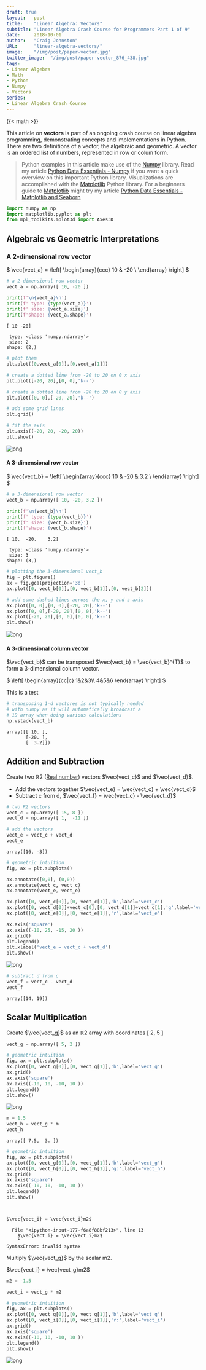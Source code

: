 ```yaml
---
draft: true
layout:   post
title:    "Linear Algebra: Vectors"
subtitle: "Linear Algebra Crash Course for Programmers Part 1 of 9"
date:     2018-10-01
author:   "Craig Johnston"
URL:      "linear-algebra-vectors/"
image:    "/img/post/paper-vector.jpg"
twitter_image:  "/img/post/paper-vector_876_438.jpg"
tags:
- Linear Algebra
- Math
- Python
- Numpy
- Vectors
series:
- Linear Algebra Crash Course
---
```


{{< math >}}

This article on **vectors** is part of an ongoing crash course on linear algebra programming, demonstrating concepts and implementations in Python. There are two definitions of a vector, the algebraic and geometric. A vector is an ordered list of numbers, represented in row or colum form.

> Python examples in this article make use of the [Numpy] library. Read my article [Python Data Essentials - Numpy] if you want a quick overview on this important Python library. Visualizations are accomplished with the [Matplotlib] Python library. For a beginners guide to [Matplotlib] might try my article [Python Data Essentials - Matplotlib and Seaborn]

[numpy]: https://imti.co/python-data-essentials-numpy/
[Python Data Essentials - Numpy]: https://imti.co/python-data-essentials-numpy/
[Matplotlib]: https://imti.co/python-data-essentials-matplotlib-seaborn/
[Python Data Essentials - Matplotlib and Seaborn]: https://imti.co/python-data-essentials-matplotlib-seaborn/


```python
import numpy as np
import matplotlib.pyplot as plt
from mpl_toolkits.mplot3d import Axes3D
```

## Algebraic vs Geometric Interpretations

### A 2-dimensional row vector
$
\vec{vect_a} = 
\left[
\begin{array}{ccc}
    10 & -20 \\
\end{array}
\right]
$

```python
# a 2-dimensional row vector
vect_a = np.array([ 10, -20 ])

print(f'\n{vect_a}\n')
print(f' type: {type(vect_a)}')
print(f' size: {vect_a.size}')
print(f'shape: {vect_a.shape}')
```

    
    [ 10 -20]
    
     type: <class 'numpy.ndarray'>
     size: 2
    shape: (2,)



```python
# plot them
plt.plot([0,vect_a[0]],[0,vect_a[1]])

# create a dotted line from -20 to 20 on 0 x axis
plt.plot([-20, 20],[0, 0],'k--')

# create a dotted line from -20 to 20 on 0 y axis
plt.plot([0, 0],[-20, 20],'k--')

# add some grid lines
plt.grid()

# fit the axis
plt.axis((-20, 20, -20, 20))
plt.show()
```


![png](/img/post/vectors/output_5_0.png)


#### A 3-dimensional row vector
$
\vec{vect_b} = 
\left[
\begin{array}{ccc}
    10 & -20 & 3.2 \\
\end{array}
\right]
$


```python
# a 3-dimensional row vector
vect_b = np.array([ 10, -20, 3.2 ])

print(f'\n{vect_b}\n')
print(f' type: {type(vect_b)}')
print(f' size: {vect_b.size}')
print(f'shape: {vect_b.shape}')
```

    
    [ 10.  -20.    3.2]
    
     type: <class 'numpy.ndarray'>
     size: 3
    shape: (3,)



```python
# plotting the 3-dimensional vect_b
fig = plt.figure()
ax = fig.gca(projection='3d')
ax.plot([0, vect_b[0]],[0, vect_b[1]],[0, vect_b[2]])

# add some dashed lines across the x, y and z axis
ax.plot([0, 0],[0, 0],[-20, 20],'k--')
ax.plot([0, 0],[-20, 20],[0, 0],'k--')
ax.plot([-20, 20],[0, 0],[0, 0],'k--')
plt.show()
```


![png](/img/post/vectors/output_8_0.png)


#### A 3-dimensional column vector

$\vec{vect_b}$ can be transposed $\vec{vect_b} = \vec{vect_b}^{T}$ to form a 3-dimensional column vector.

<div>
$ \left[
\begin{array}{cc|c}
  1&2&3\\
  4&5&6
\end{array}
\right] $

</div>

This is a test

```python
# transposing 1-d vectores is not typically needed 
# with numpy as it will automatically broadcast a 
# 1D array when doing various calculations
np.vstack(vect_b) 
```




    array([[ 10. ],
           [-20. ],
           [  3.2]])



## Addition and Subtraction

Create two $\mathbb{R}2$ ([Real number]) vectors $\vec{vect_c}$ and $\vec{vect_d}$. 

- Add the vectors together $\vec{vect_e} = \vec{vect_c} + \vec{vect_d}$
- Subtract c from d, $\vec{vect_f} = \vec{vect_c} - \vec{vect_d}$

[Real number]: https://en.wikipedia.org/wiki/Real_number


```python
# two R2 vectors
vect_c = np.array([ 15, 8 ])
vect_d = np.array([ 1,  -11 ])

# add the vectors
vect_e = vect_c + vect_d
vect_e
```




    array([16, -3])




```python
# geometric intuition
fig, ax = plt.subplots()

ax.annotate([0,0], (0,0))
ax.annotate(vect_c, vect_c)
ax.annotate(vect_e, vect_e)

ax.plot([0, vect_c[0]],[0, vect_c[1]],'b',label='vect_c')
ax.plot([0, vect_d[0]]+vect_c[0],[0, vect_d[1]]+vect_c[1],'g',label='vect_d')
ax.plot([0, vect_e[0]],[0, vect_e[1]],'r',label='vect_e')

ax.axis('square')
ax.axis((-10, 25, -15, 20 ))
ax.grid()
plt.legend()
plt.xlabel('vect_e = vect_c + vect_d')
plt.show()
```


![png](/img/post/vectors/output_13_0.png)



```python
# subtract d from c
vect_f = vect_c - vect_d
vect_f
```




    array([14, 19])



## Scalar Multiplication

Create $\vec{vect_g}$ as an $\mathbb{R}2$ array with coordinates [ 2, 5 ]


```python
vect_g = np.array([ 5, 2 ])

# geometric intuition
fig, ax = plt.subplots()
ax.plot([0, vect_g[0]],[0, vect_g[1]],'b',label='vect_g')
ax.grid()
ax.axis('square')
ax.axis((-10, 10, -10, 10 ))
plt.legend()
plt.show()
```


![png](/img/post/vectors/output_16_0.png)



```python
m = 1.5
vect_h = vect_g * m
vect_h
```




    array([ 7.5,  3. ])




```python
# geometric intuition
fig, ax = plt.subplots()
ax.plot([0, vect_g[0]],[0, vect_g[1]],'b',label='vect_g')
ax.plot([0, vect_h[0]],[0, vect_h[1]],'g:',label='vect_h')
ax.grid()
ax.axis('square')
ax.axis((-10, 10, -10, 10 ))
plt.legend()
plt.show()



$\vec{vect_i} = \vec{vect_i}m2$
```


      File "<ipython-input-177-f6a8f88bf213>", line 13
        $\vec{vect_i} = \vec{vect_i}m2$
        ^
    SyntaxError: invalid syntax



Multiply $\vec{vect_g}$ by the scalar m2.

$\vec{vect_i} = \vec{vect_g}m2$


```python
m2 = -1.5

vect_i = vect_g * m2

# geometric intuition
fig, ax = plt.subplots()
ax.plot([0, vect_g[0]],[0, vect_g[1]],'b',label='vect_g')
ax.plot([0, vect_i[0]],[0, vect_i[1]],'r:',label='vect_i')
ax.grid()
ax.axis('square')
ax.axis((-10, 10, -10, 10 ))
plt.legend()
plt.show()
```


![png](/img/post/vectors/output_20_0.png)

